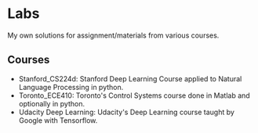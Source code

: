 # Labs
My own solutions for assignment/materials from various courses. 

## Courses

- Stanford_CS224d:
      Stanford Deep Learning Course applied to Natural Language Processing in python.
- Toronto_ECE410:
      Toronto's Control Systems course done in Matlab and optionally in python.
- Udacity Deep Learning:
      Udacity's Deep Learning course taught by Google with Tensorflow.
